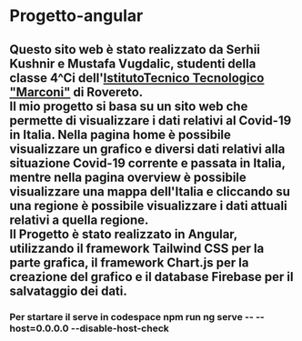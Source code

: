 # Progetto-angular
## Questo sito web è stato realizzato da <b>Serhii Kushnir e Mustafa Vugdalic</b>, studenti della classe 4^Ci dell'<b><a class="hover:text-red-500" href="https://www.marconirovereto.it/">IstitutoTecnico Tecnologico "Marconi"</a></b> di Rovereto.<br> Il mio progetto si basa su un sito web che permette di visualizzare i dati relativi al Covid-19 in Italia. Nella pagina home è possibile visualizzare un grafico e diversi dati relativi alla situazione Covid-19 corrente e passata in Italia, mentre nella pagina overview è possibile visualizzare una mappa dell'Italia e cliccando su una regione è possibile visualizzare i dati attuali relativi a quella regione. <br> Il Progetto è stato realizzato in Angular, utilizzando il framework Tailwind CSS per la parte grafica, il framework Chart.js per la creazione del grafico e il database Firebase per il salvataggio dei dati.
### Per startare il serve in codespace npm run ng serve -- --host=0.0.0.0 --disable-host-check
